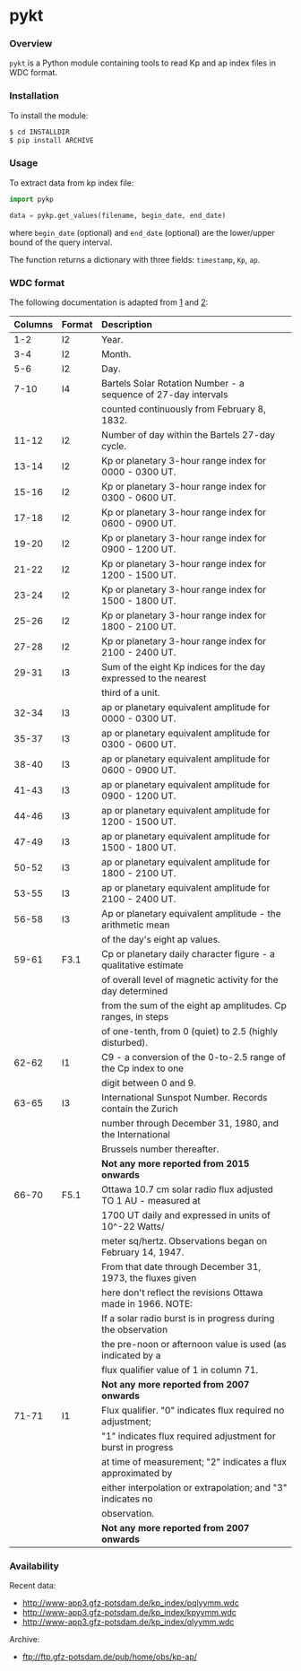 # pykt #

### Overview ###

`pykt` is a Python module containing tools to read Kp and ap index files in WDC format.

### Installation ###

To install the module:

```sh
$ cd INSTALLDIR
$ pip install ARCHIVE
```

### Usage ###

To extract data from kp index file:

```python
import pykp

data = pykp.get_values(filename, begin_date, end_date)
```

where `begin_date` (optional) and `end_date` (optional) are the lower/upper bound of the
query interval.

The function returns a dictionary with three fields: `timestamp`, `Kp`, `ap`.

### WDC format ###

The following documentation is adapted from [1] and [2]:

Columns |  Format  | Description
--------|----------|:---------------------------------------------------------------
 1-2    |  I2      | Year.
 3-4    |  I2      | Month.
 5-6    |  I2      | Day.
 7-10   |  I4      | Bartels Solar Rotation Number - a sequence of 27-day intervals
        |          | counted continuously from February 8, 1832.
11-12   |  I2      | Number of day within the Bartels 27-day cycle.
13-14   |  I2      | Kp or planetary 3-hour range index for 0000 - 0300 UT.
15-16   |  I2      | Kp or planetary 3-hour range index for 0300 - 0600 UT.
17-18   |  I2      | Kp or planetary 3-hour range index for 0600 - 0900 UT.
19-20   |  I2      | Kp or planetary 3-hour range index for 0900 - 1200 UT.
21-22   |  I2      | Kp or planetary 3-hour range index for 1200 - 1500 UT.
23-24   |  I2      | Kp or planetary 3-hour range index for 1500 - 1800 UT.
25-26   |  I2      | Kp or planetary 3-hour range index for 1800 - 2100 UT.
27-28   |  I2      | Kp or planetary 3-hour range index for 2100 - 2400 UT.
29-31   |  I3      | Sum of the eight Kp indices for the day expressed to the nearest
        |          | third of a unit.
32-34   |  I3      | ap or planetary equivalent amplitude for 0000 - 0300 UT.
35-37   |  I3      | ap or planetary equivalent amplitude for 0300 - 0600 UT.
38-40   |  I3      | ap or planetary equivalent amplitude for 0600 - 0900 UT.
41-43   |  I3      | ap or planetary equivalent amplitude for 0900 - 1200 UT.
44-46   |  I3      | ap or planetary equivalent amplitude for 1200 - 1500 UT.
47-49   |  I3      | ap or planetary equivalent amplitude for 1500 - 1800 UT.
50-52   |  I3      | ap or planetary equivalent amplitude for 1800 - 2100 UT.
53-55   |  I3      | ap or planetary equivalent amplitude for 2100 - 2400 UT.
56-58   |  I3      | Ap or planetary equivalent amplitude - the arithmetic mean
        |          | of the day's eight ap values.
59-61   |  F3.1    | Cp or planetary daily character figure - a qualitative estimate
        |          | of overall level of magnetic activity for the day determined
        |          | from the sum of the eight ap amplitudes.  Cp ranges, in steps
        |          | of one-tenth, from 0 (quiet) to 2.5 (highly disturbed).
62-62   |  I1      | C9 - a conversion of the 0-to-2.5 range of the Cp index to one
        |          | digit between 0 and 9.
63-65   |  I3      | International Sunspot Number. Records contain the Zurich
        |          | number through December 31, 1980, and the International
        |          | Brussels number thereafter.
        |          | **Not any more reported from 2015 onwards**
66-70   | F5.1     | Ottawa 10.7 cm solar radio flux adjusted TO 1 AU - measured at
        |          | 1700 UT daily and expressed in units of 10^-22 Watts/
        |          | meter sq/hertz.  Observations began on February 14, 1947. 
        |          | From that date through December 31, 1973, the fluxes given
        |          | here don't reflect the revisions Ottawa made in 1966. NOTE: 
        |          | If a solar radio burst is in progress during the observation
        |          | the pre-noon or afternoon value is used (as indicated by a
        |          | flux qualifier value of 1 in column 71.
        |          | **Not any more reported from 2007 onwards**
71-71   | I1       | Flux qualifier. "0" indicates flux required no adjustment; 
        |          | "1" indicates flux required adjustment for burst in progress
        |          | at time of measurement; "2" indicates a flux approximated by
        |          | either interpolation or extrapolation; and "3" indicates no
        |          | observation.
        |          | **Not any more reported from 2007 onwards**

[1]: ftp://ftp.ngdc.noaa.gov/STP/GEOMAGNETIC_DATA/INDICES/KP_AP/kp_ap.fmt
[2]: ftp://ftp.gfz-potsdam.de/pub/home/obs/kp-ap/wdc/wdc_fmt.txt

### Availability ###

Recent data:
- http://www-app3.gfz-potsdam.de/kp_index/pqlyymm.wdc
- http://www-app3.gfz-potsdam.de/kp_index/kpyymm.wdc
- http://www-app3.gfz-potsdam.de/kp_index/qlyymm.wdc

Archive:
- ftp://ftp.gfz-potsdam.de/pub/home/obs/kp-ap/
